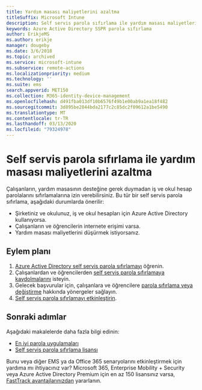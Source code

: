 ```yaml
---
title: Yardım masası maliyetlerini azaltma
titleSuffix: Microsoft Intune
description: Self servis parola sıfırlama ile yardım masası maliyetlerini azaltma
keywords: Azure Active Directory SSPR parola sıfırlama
author: ErikjeMS
ms.author: erikje
manager: dougeby
ms.date: 3/6/2018
ms.topic: archived
ms.service: microsoft-intune
ms.subservice: remote-actions
ms.localizationpriority: medium
ms.technology: ''
ms.suite: ems
search.appverid: MET150
ms.collection: M365-identity-device-management
ms.openlocfilehash: d491fba013df10b6576f49b1e00ab9a1ea18f482
ms.sourcegitcommit: 3d895be2844bda2177c2c85dc2f09612a1be5490
ms.translationtype: MT
ms.contentlocale: tr-TR
ms.lasthandoff: 03/13/2020
ms.locfileid: "79324978"
---
```

# <a name="reduce-help-desk-costs-with-self-service-password-reset"></a>Self servis parola sıfırlama ile yardım masası maliyetlerini azaltma

Çalışanların, yardım masasının desteğine gerek duymadan iş ve okul hesap parolalarını sıfırlamalarına izin verebilirsiniz. Bu tür bir self servis parola sıfırlama, aşağıdaki durumlarda önerilir:

* Şirketiniz ve okulunuz, iş ve okul hesapları için Azure Active Directory kullanıyorsa.
* Çalışanların ve öğrencilerin internete erişimi varsa.
* Yardım masası maliyetlerini düşürmek istiyorsanız.

## <a name="action-plan"></a>Eylem planı

1. [Azure Active Directory self servis parola sıfırlamayı](https://docs.microsoft.com/azure/active-directory/active-directory-passwords-overview) öğrenin. 
2. Çalışanlardan ve öğrencilerden [self servis parola sıfırlamaya kaydolmalarını](https://docs.microsoft.com/azure/active-directory/active-directory-passwords-reset-register) isteyin.
3. Gelecek başvurular için, çalışanlara ve öğrencilere [parola sıfırlama veya değiştirme](https://docs.microsoft.com/azure/active-directory/active-directory-passwords-update-your-own-password) hakkında yönergeler sağlayın.
4. [Self servis parola sıfırlamayı etkinleştirin](https://docs.microsoft.com/azure/active-directory/active-directory-passwords-getting-started).

## <a name="next-steps"></a>Sonraki adımlar

Aşağıdaki makalelerde daha fazla bilgi edinin:

* [En iyi parola uygulamaları](https://docs.microsoft.com/azure/active-directory/active-directory-secure-passwords) 
* [Self servis parola sıfırlama lisansı](https://docs.microsoft.com/azure/active-directory/active-directory-secure-passwords)

Bunu veya diğer EMS ya da Office 365 senaryolarını etkinleştirmek için yardıma mı ihtiyacınız var? Microsoft 365, Enterprise Mobility + Security veya Azure Active Directory Premium için en az 150 lisansınız varsa, [FastTrack avantajlarınızdan](https://docs.microsoft.com/enterprise-mobility-security/solutions/enterprise-mobility-fasttrack-program) yararlanın.
